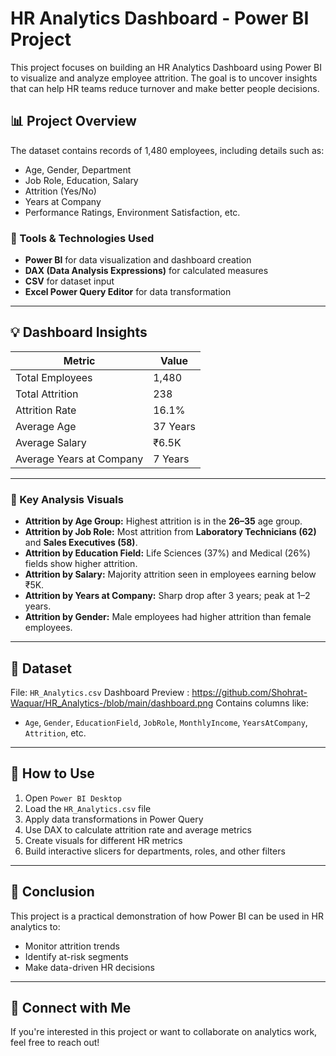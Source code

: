 # HR Analytics Dashboard - Power BI Project

This project focuses on building an HR Analytics Dashboard using Power BI to visualize and analyze employee attrition. The goal is to uncover insights that can help HR teams reduce turnover and make better people decisions.

## 📊 Project Overview

The dataset contains records of 1,480 employees, including details such as:
- Age, Gender, Department
- Job Role, Education, Salary
- Attrition (Yes/No)
- Years at Company
- Performance Ratings, Environment Satisfaction, etc.

### 🔧 Tools & Technologies Used
- **Power BI** for data visualization and dashboard creation
- **DAX (Data Analysis Expressions)** for calculated measures
- **CSV** for dataset input
- **Excel Power Query Editor** for data transformation

---

## 💡 Dashboard Insights

| Metric | Value |
|--------|-------|
| Total Employees | 1,480 |
| Total Attrition | 238 |
| Attrition Rate | 16.1% |
| Average Age | 37 Years |
| Average Salary | ₹6.5K |
| Average Years at Company | 7 Years |

---

### 📌 Key Analysis Visuals

- **Attrition by Age Group:** Highest attrition is in the **26–35** age group.
- **Attrition by Job Role:** Most attrition from **Laboratory Technicians (62)** and **Sales Executives (58)**.
- **Attrition by Education Field:** Life Sciences (37%) and Medical (26%) fields show higher attrition.
- **Attrition by Salary:** Majority attrition seen in employees earning below ₹5K.
- **Attrition by Years at Company:** Sharp drop after 3 years; peak at 1–2 years.
- **Attrition by Gender:** Male employees had higher attrition than female employees.

---

## 📁 Dataset

File: `HR_Analytics.csv`
Dashboard Preview : https://github.com/Shohrat-Waquar/HR_Analytics-/blob/main/dashboard.png
Contains columns like:
- `Age`, `Gender`, `EducationField`, `JobRole`, `MonthlyIncome`, `YearsAtCompany`, `Attrition`, etc.

---

## 📌 How to Use

1. Open `Power BI Desktop`
2. Load the `HR_Analytics.csv` file
3. Apply data transformations in Power Query
4. Use DAX to calculate attrition rate and average metrics
5. Create visuals for different HR metrics
6. Build interactive slicers for departments, roles, and other filters

---

## 📢 Conclusion

This project is a practical demonstration of how Power BI can be used in HR analytics to:
- Monitor attrition trends
- Identify at-risk segments
- Make data-driven HR decisions

---

## 🔗 Connect with Me

If you're interested in this project or want to collaborate on analytics work, feel free to reach out!




